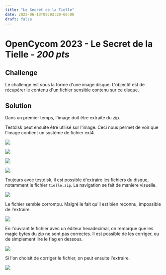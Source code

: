 ```yaml
---
title: "Le Secret de la Tielle"
date: 2023-06-13T09:03:20-08:00
draft: false
---
```


# OpenCycom 2023 - Le Secret de la Tielle - *200 pts*


## Challenge

Le challenge est sous la forme d'une image disque. L'objectif est de récupérer le contenu d'un fichier sensible contenu sur ce disque.

## Solution

Dans un premier temps, l'image doit être extraite du zip. 


Testdisk peut ensuite être utilisé sur l'image. Ceci nous permet de voir que l'image contient un système de fichier ext4. 

![](/images/017/01.png)

![](/images/017/02.png)

![](/images/017/03.png)

![](/images/017/04.png)

Toujours avec testdisk, il est possible d'extraire les fichiers du disque, notamment le fichier `tielle.zip`. La navigation se fait de manière visuelle.

![](/images/017/05.png)

Le fichier semble corrompu. Malgré le fait qu'il est bien reconnu, impossible de l'extraire. 

![](/images/017/06.png)

En l'ouvrant le fichier avec un éditeur hexadecimal, on remarque que les magic bytes du zip ne sont pas correctes. Il est possible de les corriger, ou de simplement lire le flag en dessous.

![](/images/017/07.png)

Si l'on choisit de corriger le fichier, on peut ensuite l'extraire.

![](/images/017/08.png)



